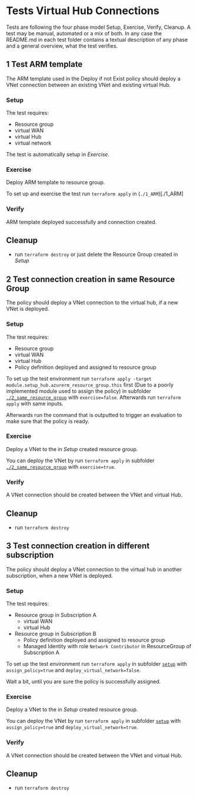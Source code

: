 # Tests Virtual Hub Connections

Tests are following the four phase model Setup, Exercise, Verify, Cleanup. A test may be manual, automated or a mix of both. In any case the README.md in each test folder contains a textual description of any phase and a general overview, what the test verifies.

## 1 Test ARM template

The ARM template used in the Deploy if not Exist policy should deploy a VNet connection between an existing VNet and existing virtual Hub.

### Setup

The test requires:

- Resource group
- virtual WAN
- virtual Hub
- virtual network

The test is automatically setup in *Exercise*.

### Exercise

Deploy ARM template to resource group. 

To set up and exercise the test run `terraform apply` in (`./1_ARM`)[./1_ARM]

### Verify

ARM template deployed successfully and connection created.

## Cleanup

- run `terraform destroy` or just delete the Resource Group created in *Setup*

## 2 Test connection creation in same Resource Group

The policy should deploy a VNet connection to the virtual hub, if a new VNet is deployed.

### Setup

The test requires:

- Resource group
- virtual WAN
- virtual Hub
- Policy definition deployed and assigned to resource group

To set up the test environment run `terraform apply -target module.setup_hub.azurerm_resource_group.this` first (Due to a poorly implemented module used to assign the policy) in subfolder [`./2_same_resource_group`](./2_same_resource_group) with `exercise=false`. Afterwards run `terraform apply` with same inputs.

Afterwards run the command that is outputted to trigger an evaluation to make sure that the policy is ready.

### Exercise

Deploy a VNet to the in *Setup* created resource group. 

You can deploy the VNet by run `terraform apply` in subfolder [`./2_same_resource_group`](./2_same_resource_group) with `exercise=true`.

### Verify

A VNet connection should be created between the VNet and virtual Hub.

## Cleanup

- run `terraform destroy`

## 3 Test connection creation in different subscription

The policy should deploy a VNet connection to the virtual hub in another subscription, when a new VNet is deployed.

### Setup

The test requires:

- Resource group in Subscription A
  - virtual WAN
  - virtual Hub
- Resource group in Subscription B
  - Policy definition deployed and assigned to resource group
  - Managed Identity with role `Network Contributor` in ResourceGroup of Subscription A

To set up the test environment run `terraform apply` in subfolder [`setup`](./setup/) with `assign_policy=true` and `deploy_virtual_network=false`.

Wait a bit, until you are sure the policy is successfully assigned.

### Exercise

Deploy a VNet to the in *Setup* created resource group. 

You can deploy the VNet by run `terraform apply` in subfolder [`setup`](./setup/) with `assign_policy=true` and `deploy_virtual_network=true`.

### Verify

A VNet connection should be created between the VNet and virtual Hub.

## Cleanup

- run `terraform destroy`